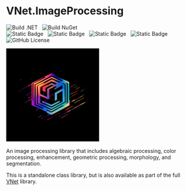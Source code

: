 # VNet.ImageProcessing

![Build .NET](https://github.com/PrimeEagle/VNet.ImageProcessing/actions/workflows/build-dotnet.yml/badge.svg)&nbsp;&nbsp;&nbsp;![Build NuGet](https://github.com/PrimeEagle/VNet.ImageProcessing/actions/workflows/create-nuget.yml/badge.svg)<br>
![Static Badge](https://img.shields.io/badge/Latest_Build-v1.0.1.16-lightblue)&nbsp;&nbsp;&nbsp;![Static Badge](https://img.shields.io/badge/Latest_Release-v1.0.1-blue)&nbsp;&nbsp;&nbsp;![Static Badge](https://img.shields.io/badge/NuGet_Package-v1.0.1-blue)&nbsp;&nbsp;&nbsp;![Static Badge](https://img.shields.io/badge/.NET-8.0.100-darkblue)<br>
![GitHub License](https://img.shields.io/github/license/PrimeEagle/VNet.ImageProcessing)

<img src="https://github.com/PrimeEagle/VNet.ImageProcessing/blob/main/.img/logo.png?raw=true" width="250" />

An image processing library that includes algebraic processing, color processing, enhancement, geometric processing, morphology, and segmentation.

This is a standalone class library, but is also available as part of the full [VNet](https://github.com/PrimeEagle/VNet) library.
